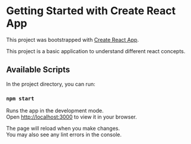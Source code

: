 # Getting Started with Create React App

This project was bootstrapped with [Create React App](https://github.com/facebook/create-react-app).

This project is a basic application to understand different react concepts.

## Available Scripts

In the project directory, you can run:

### `npm start`

Runs the app in the development mode.\
Open [http://localhost:3000](http://localhost:3000) to view it in your browser.

The page will reload when you make changes.\
You may also see any lint errors in the console.

